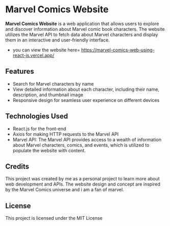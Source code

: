 # Marvel Comics Website

**Marvel Comics Website** is a web application that allows users to explore and discover information about Marvel comic book characters. The website utilizes the Marvel API to fetch data about Marvel characters and display them in an interactive and user-friendly interface.

- you can view the website here= https://marvel-comics-web-using-react-js.vercel.app/

## Features
- Search for Marvel characters by name
- View detailed information about each character, including their name, description, and thumbnail image
- Responsive design for seamless user experience on different devices

## Technologies Used
- React.js for the front-end
- Axios for making HTTP requests to the Marvel API
- Marvel API: The Marvel API provides access to a wealth of information about Marvel characters, comics, and events, which is utilized to populate the website with content.



## Credits
This project was created by me as a personal project to learn more about web development and APIs. The website design and concept are inspired by the Marvel Comics universe and i am a fan of marvel.

## License
This project is licensed under the MIT License
